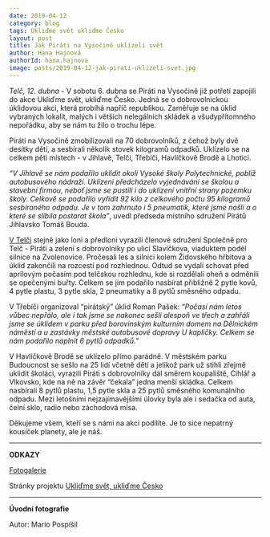 ```yaml
---
date: 2019-04-12
category: blog
tags: Ukliďme svět ukliďme Česko
layout: post
title: Jak Piráti na Vysočině uklízeli svět
author: Hana Hajnová
authorId: hana.hajnova  
image: posts/2019-04-12-jak-pirati-uklizeli-svet.jpg
---
```

*Telč, 12. dubna* - V sobotu 6. dubna se Piráti na Vysočině již potřetí zapojili do akce Ukliďme svět, ukliďme Česko. Jedná se o dobrovolnickou úklidovou akci, která probíhá napříč republikou. Zaměřuje se na úklid vybraných lokalit, malých i větších nelegálních skládek a všudypřítomného nepořádku, aby se nám tu žilo o trochu lépe.

Piráti na Vysočině zmobilizovali na 70 dobrovolníků, z čehož byly dvě desítky dětí, a sesbírali několik stovek kilogramů odpadků. Uklízelo se na celkem pěti místech - v Jihlavě, Telči, Třebíči, Havlíčkově Brodě a Lhotici.

*“V Jihlavě se nám podařilo uklidit okolí Vysoké školy Polytechnické, poblíž autobusového nádraží. Uklízení předcházelo vyjednávání se školou a stavební firmou, neboť jsme se pustili i do uklízení vnitřní strany pozemku školy. Celkově se podařilo vyřídit 92 kilo z celkového počtu 95 kilogramů sesbíraného odpadu. Je v tom zahrnuto i 5 pneumatik, které jsme našli a o které se slíbila postarat škola”*, uvedl předseda místního sdružení Pirátů Jihlavsko Tomáš Bouda.   

[V Telči](https://www.spolecneprotelc.cz/l/uz-potreti-jsme-v-telci-uklizeli-cesko/) stejně jako loni a předloni vyrazili členové sdružení Společně pro Telč - Piráti a zelení s dobrovolníky po ulici Slavíčkova, viaduktem podél silnice na Zvolenovice. Pročesali les a silnici kolem Židovského hřbitova a úklid zakončili na rozcestí pod rozhlednou. Odtud se vydali schovat před aprílovým počasím pod telčskou rozhlednu, kde si rozdělali oheň a odměnili se opečenými buřty. Celkem se jim podařilo nasbírat přibližně 2 pytle kovů, 4 pytle plastu, 3 pytle skla, 2 pneumatiky a 8 pytlů směsného odpadu.

V Třebíči organizoval “pirátský” úklid Roman Pašek: *“Počasí nám letos vůbec nepřálo, ale i tak jsme se nakonec sešli alespoň ve třech a zahřáli jsme se úklidem v parku před borovinským kulturním domem na Dělnickém náměstí a u zastávky městské autobusové dopravy U kapličky. Celkem se nám podařilo naplnit 6 pytlů odpadků.”*

V Havlíčkově Brodě se uklízelo přímo parádně. V městském parku Budoucnost se sešlo na 25 lidí včetně dětí a jelikož park už stihli zřejmě uklidit školáci, vyrazili Piráti s dobrovolníky dál směrem koupaliště, Cihlář a Vlkovsko, kde na ně na závěr “čekala” jedna menší skládka. Celkem nasbírali 8 pytlů plastu, 1,5 pytle skla a 25 pytlů směsného komunálního odpadu. Mezi letošními nejzajímavějšími úlovky byla ale i sedačka od auta, čelní sklo, radio nebo záchodová mísa. 

Děkujeme všem, kteří se s námi na akci podílíte. Je to sice nepatrný kousíček planety, ale je náš. 

---
**ODKAZY**

[Fotogalerie](https://www.facebook.com/pg/pirati.vysocina/photos/?tab=album&album_id=2524313847581967)

Stránky projektu [Ukliďme svět, ukliďme Česko](https://www.uklidmecesko.cz)

---

**Úvodní fotografie**

Autor: Mario Pospíšil
